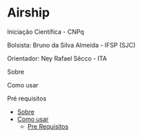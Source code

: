 # Airship

Iniciação Científica - CNPq

Bolsista: Bruno da Silva Almeida - IFSP (SJC)  
<p> Orientador: Ney Rafael Sêcco - ITA </p>


<p id="Sobre">Sobre </p>

<p id="como-usar">Como usar </p>

<p id="pre requisitos">Pré requisitos</p>

<!--ts-->

   * [Sobre](#Sobre)
   * [Como usar](#como-usar)
      * [Pre Requisitos](#pre-requisitos)
      
<!--te-->
